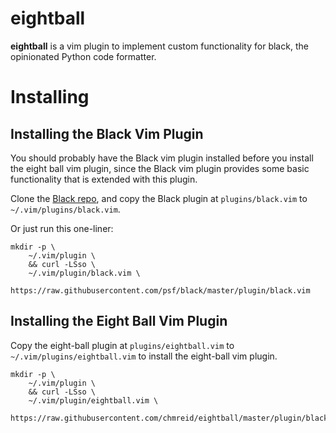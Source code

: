 # eightball

**eightball** is a vim plugin to implement custom functionality for black, the
opinionated Python code formatter.

# Installing

## Installing the Black Vim Plugin

You should probably have the Black vim plugin installed
before you install the eight ball vim plugin, since the
Black vim plugin provides some basic functionality that
is extended with this plugin.

Clone the [Black repo](https://github.com/psf/black), and copy
the Black plugin at `plugins/black.vim` to `~/.vim/plugins/black.vim`.

Or just run this one-liner:

```
mkdir -p \
    ~/.vim/plugin \
    && curl -LSso \
    ~/.vim/plugin/black.vim \
    https://raw.githubusercontent.com/psf/black/master/plugin/black.vim
```

## Installing the Eight Ball Vim Plugin

Copy the eight-ball plugin at `plugins/eightball.vim` to 
`~/.vim/plugins/eightball.vim` to install the eight-ball
vim plugin.

```
mkdir -p \
    ~/.vim/plugin \
    && curl -LSso \
    ~/.vim/plugin/eightball.vim \
    https://raw.githubusercontent.com/chmreid/eightball/master/plugin/black.vim
```
